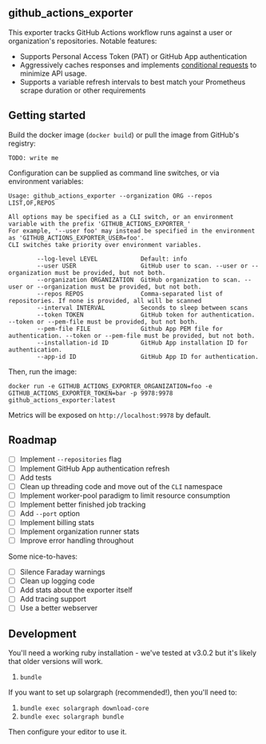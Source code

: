 ## github_actions_exporter

This exporter tracks GitHub Actions workflow runs against a user or organization's repositories. Notable features:

- Supports Personal Access Token (PAT) or GitHub App authentication
- Aggressively caches responses and implements [conditional requests](https://docs.github.com/en/rest/overview/resources-in-the-rest-api#conditional-requests) to minimize API usage.
- Supports a variable refresh intervals to best match your Prometheus scrape duration or other requirements

## Getting started

Build the docker image (`docker build`) or pull the image from GitHub's registry:

```
TODO: write me
```

Configuration can be supplied as command line switches, or via environment variables:

```
Usage: github_actions_exporter --organization ORG --repos LIST,OF,REPOS

All options may be specified as a CLI switch, or an environment variable with the prefix 'GITHUB_ACTIONS_EXPORTER_'
For example, '--user foo' may instead be specified in the environment as 'GITHUB_ACTIONS_EXPORTER_USER=foo'.
CLI switches take priority over environment variables.

        --log-level LEVEL            Default: info
        --user USER                  GitHub user to scan. --user or --organization must be provided, but not both.
        --organization ORGANIZATION  GitHub organization to scan. --user or --organization must be provided, but not both.
        --repos REPOS                Comma-separated list of repositories. If none is provided, all will be scanned
        --interval INTERVAL          Seconds to sleep between scans
        --token TOKEN                GitHub token for authentication. --token or --pem-file must be provided, but not both.
        --pem-file FILE              Github App PEM file for authentication. --token or --pem-file must be provided, but not both.
        --installation-id ID         GitHub App installation ID for authentication.
        --app-id ID                  GitHub App ID for authentication.
```

Then, run the image:

```
docker run -e GITHUB_ACTIONS_EXPORTER_ORGANIZATION=foo -e GITHUB_ACTIONS_EXPORTER_TOKEN=bar -p 9978:9978 github_actions_exporter:latest
```

Metrics will be exposed on `http://localhost:9978` by default.

## Roadmap

- [ ] Implement `--repositories` flag
- [ ] Implement GitHub App authentication refresh
- [ ] Add tests
- [ ] Clean up threading code and move out of the `CLI` namespace
- [ ] Implement worker-pool paradigm to limit resource consumption
- [ ] Implement better finished job tracking
- [ ] Add `--port` option
- [ ] Implement billing stats
- [ ] Implement organization runner stats
- [ ] Improve error handling throughout

Some nice-to-haves:
- [ ] Silence Faraday warnings
- [ ] Clean up logging code
- [ ] Add stats about the exporter itself
- [ ] Add tracing support
- [ ] Use a better webserver

## Development

You'll need a working ruby installation - we've tested at v3.0.2 but it's likely that older versions will work.

1. `bundle`

If you want to set up solargraph (recommended!), then you'll need to:

1. `bundle exec solargraph download-core`
2. `bundle exec solargraph bundle`

Then configure your editor to use it.

